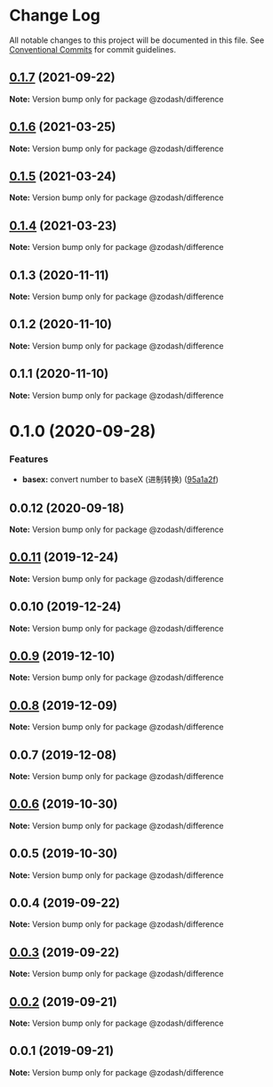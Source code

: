 # Change Log

All notable changes to this project will be documented in this file.
See [Conventional Commits](https://conventionalcommits.org) for commit guidelines.

## [0.1.7](https://github.com/zcorky/zodash/compare/@zodash/difference@0.1.6...@zodash/difference@0.1.7) (2021-09-22)

**Note:** Version bump only for package @zodash/difference





## [0.1.6](https://github.com/zcorky/zodash/compare/@zodash/difference@0.1.5...@zodash/difference@0.1.6) (2021-03-25)

**Note:** Version bump only for package @zodash/difference





## [0.1.5](https://github.com/zcorky/zodash/compare/@zodash/difference@0.1.4...@zodash/difference@0.1.5) (2021-03-24)

**Note:** Version bump only for package @zodash/difference





## [0.1.4](https://github.com/zcorky/zodash/compare/@zodash/difference@0.1.3...@zodash/difference@0.1.4) (2021-03-23)

**Note:** Version bump only for package @zodash/difference





## 0.1.3 (2020-11-11)

**Note:** Version bump only for package @zodash/difference





## 0.1.2 (2020-11-10)

**Note:** Version bump only for package @zodash/difference





## 0.1.1 (2020-11-10)

**Note:** Version bump only for package @zodash/difference





# 0.1.0 (2020-09-28)


### Features

* **basex:** convert number to baseX (进制转换) ([95a1a2f](https://github.com/zcorky/zodash/commit/95a1a2f361d73de5caa3b8e297c1643e97e40983))





## 0.0.12 (2020-09-18)

**Note:** Version bump only for package @zodash/difference





## [0.0.11](https://github.com/zcorky/zodash/compare/@zodash/difference@0.0.10...@zodash/difference@0.0.11) (2019-12-24)

**Note:** Version bump only for package @zodash/difference





## 0.0.10 (2019-12-24)

**Note:** Version bump only for package @zodash/difference





## [0.0.9](https://github.com/zcorky/zodash/compare/@zodash/difference@0.0.8...@zodash/difference@0.0.9) (2019-12-10)

**Note:** Version bump only for package @zodash/difference





## [0.0.8](https://github.com/zcorky/zodash/compare/@zodash/difference@0.0.7...@zodash/difference@0.0.8) (2019-12-09)

**Note:** Version bump only for package @zodash/difference





## 0.0.7 (2019-12-08)

**Note:** Version bump only for package @zodash/difference





## [0.0.6](https://github.com/zcorky/zodash/compare/@zodash/difference@0.0.5...@zodash/difference@0.0.6) (2019-10-30)

**Note:** Version bump only for package @zodash/difference





## 0.0.5 (2019-10-30)

**Note:** Version bump only for package @zodash/difference





## 0.0.4 (2019-09-22)

**Note:** Version bump only for package @zodash/difference





## [0.0.3](https://github.com/zcorky/zodash/compare/@zodash/difference@0.0.2...@zodash/difference@0.0.3) (2019-09-22)

**Note:** Version bump only for package @zodash/difference





## [0.0.2](https://github.com/zcorky/zodash/compare/@zodash/difference@0.0.1...@zodash/difference@0.0.2) (2019-09-21)

**Note:** Version bump only for package @zodash/difference





## 0.0.1 (2019-09-21)

**Note:** Version bump only for package @zodash/difference
